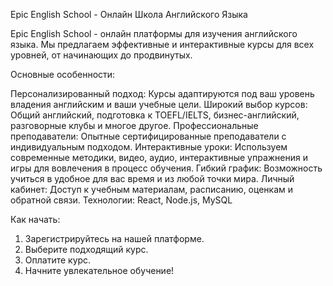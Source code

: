 Epic English School - Онлайн Школа Английского Языка

Epic English School - онлайн платформы для изучения английского языка. Мы предлагаем эффективные и интерактивные курсы для всех уровней, от начинающих до продвинутых.

Основные особенности:

Персонализированный подход: Курсы адаптируются под ваш уровень владения английским и ваши учебные цели.
Широкий выбор курсов: Общий английский, подготовка к TOEFL/IELTS, бизнес-английский, разговорные клубы и многое другое.
Профессиональные преподаватели: Опытные сертифицированные преподаватели с индивидуальным подходом.
Интерактивные уроки: Используем современные методики, видео, аудио, интерактивные упражнения и игры для вовлечения в процесс обучения.
Гибкий график: Возможность учиться в удобное для вас время и из любой точки мира.
Личный кабинет: Доступ к учебным материалам, расписанию, оценкам и обратной связи.
Технологии: React, Node.js, MySQL

Как начать:

1. Зарегистрируйтесь на нашей платформе.
2. Выберите подходящий курс.
3. Оплатите курс.
4. Начните увлекательное обучение!